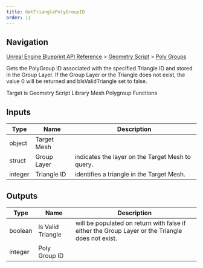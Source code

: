 ```yaml
---
title: GetTrianglePolyGroupID
order: 11
---
```

## Navigation

[Unreal Engine Blueprint API Reference](https://dev.epicgames.com/documentation/en-us/unreal-engine/BlueprintAPI) > [Geometry Script](https://dev.epicgames.com/documentation/en-us/unreal-engine/BlueprintAPI/GeometryScript) > [Poly Groups](https://dev.epicgames.com/documentation/en-us/unreal-engine/BlueprintAPI/GeometryScript/PolyGroups)

Gets the PolyGroup ID associated with the specified Triangle ID and stored in the Group Layer.
If the Group Layer or the Triangle does not exist, the value 0 will be returned and bIsValidTriangle set to false.

Target is Geometry Script Library Mesh Polygroup Functions

## Inputs

| Type | Name | Description |
| --- | --- | --- |
| object | Target Mesh |  |
| struct | Group Layer | indicates the layer on the Target Mesh to query. |
| integer | Triangle ID | identifies a triangle in the Target Mesh. |

## Outputs

| Type | Name | Description |
| --- | --- | --- |
| boolean | Is Valid Triangle | will be populated on return with false if either the Group Layer or the Triangle does not exist. |
| integer | Poly Group ID |  |
